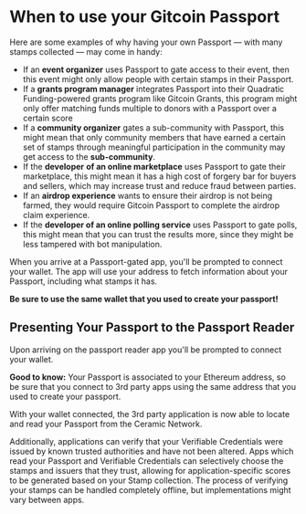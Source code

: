 # When to use your Gitcoin Passport

Here are some examples of why having your own Passport — with many stamps collected — may come in handy:

* If an **event organizer** uses Passport to gate access to their event, then this event might only allow people with certain stamps in their Passport.
* If a **grants program manager** integrates Passport into their Quadratic Funding-powered grants program like Gitcoin Grants, this program might only offer matching funds multiple to donors with a Passport over a certain score
* If a **community organizer** gates a sub-community with Passport, this might mean that only community members that have earned a certain set of stamps through meaningful participation in the community may get access to the **sub-community**.&#x20;
* If the **developer** **of an online marketplace** uses Passport to gate their marketplace, this might mean it has a high cost of forgery bar for buyers and sellers, which may increase trust and reduce fraud between parties.
* If an **airdrop experience** wants to ensure their airdrop is not being farmed, they would require Gitcoin Passport to complete the airdrop claim experience.
* If the **developer of an online polling service** uses Passport to gate polls, this might mean that you can trust the results more, since they might be less tampered with bot manipulation.

When you arrive at a Passport-gated app, you'll be prompted to connect your wallet. The app will use your address to fetch information about your Passport, including what stamps it has.

**Be sure to use the same wallet that you used to create your passport!**


## Presenting Your Passport to the Passport Reader

Upon arriving on the passport reader app you'll be prompted to connect your wallet.&#x20;


**Good to know:** Your Passport is associated to your Ethereum address, so be sure that you connect to 3rd party apps using the same address that you used to create your passport.


With your wallet connected, the 3rd party application is now able to locate and read your Passport from the Ceramic Network.

Additionally, applications can verify that your Verifiable Credentials were issued by known trusted authorities and have not been altered. Apps which read your Passport and Verifiable Credentials can selectively choose the stamps and issuers that they trust, allowing for application-specific scores to be generated based on your Stamp collection. The process of verifying your stamps can be handled completely offline, but implementations might vary between apps.
